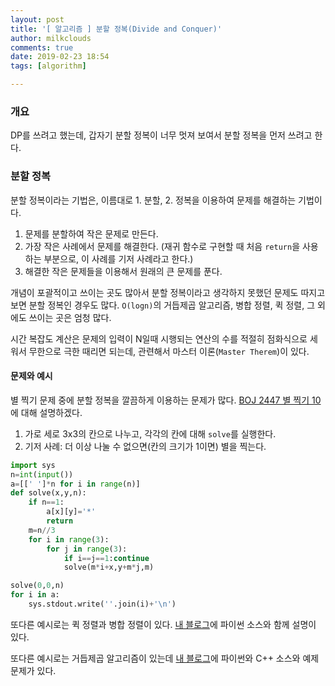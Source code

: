 ```yaml
---
layout: post
title: '[ 알고리즘 ] 분할 정복(Divide and Conquer)'
author: milkclouds
comments: true
date: 2019-02-23 18:54
tags: [algorithm]

---
```



### 개요  
DP를 쓰려고 했는데, 갑자기 분할 정복이 너무 멋져 보여서 분할 정복을 먼저 쓰려고 한다.



### 분할 정복  
분할 정복이라는 기법은, 이름대로 1. 분할, 2. 정복을 이용하여 문제를 해결하는 기법이다.  


1. 문제를 분할하여 작은 문제로 만든다.  
2. 가장 작은 사례에서 문제를 해결한다. (재귀 함수로 구현할 때 처음 `return`을 사용하는 부분으로, 이 사례를 기저 사례라고 한다.)  
3. 해결한 작은 문제들을 이용해서 원래의 큰 문제를 푼다.  


개념이 포괄적이고 쓰이는 곳도 많아서 분할 정복이라고 생각하지 못했던 문제도 따지고 보면 분할 정복인 경우도 많다. `O(logn)`의 거듭제곱 알고리즘, 병합 정렬, 퀵 정렬, 그 외에도 쓰이는 곳은 엄청 많다.  


시간 복잡도 계산은 문제의 입력이 N일때 시행되는 연산의 수를 적절히 점화식으로 세워서 무한으로 극한 때리면 되는데, 관련해서 마스터 이론(`Master Therem`)이 있다.  


#### 문제와 예시  
별 찍기 문제 중에 분할 정복을 깔끔하게 이용하는 문제가 많다. [BOJ 2447 별 찍기 10](https://www.acmicpc.net/problem/2447)에 대해 설명하겠다.  

1. 가로 세로 3x3의 칸으로 나누고, 각각의 칸에 대해 `solve`를 실행한다.  
2. 기저 사례: 더 이상 나눌 수 없으면(칸의 크기가 1이면) 별을 찍는다.  

```python
import sys
n=int(input())
a=[[' ']*n for i in range(n)]
def solve(x,y,n):
	if n==1:
		a[x][y]='*'
		return
	m=n//3
	for i in range(3):
		for j in range(3):
			if i==j==1:continue
			solve(m*i+x,y+m*j,m)

solve(0,0,n)
for i in a:
	sys.stdout.write(''.join(i)+'\n')
```


또다른 예시로는 퀵 정렬과 병합 정렬이 있다. [내 블로그](https://milkclouds.github.io/2019/02/15/%EC%A0%95%EB%A0%AC-%EC%95%8C%EA%B3%A0%EB%A6%AC%EC%A6%98-%EC%A0%95%EB%A6%AC/)에 파이썬 소스와 함께 설명이 있다.  


또다른 예시로는 거듭제곱 알고리즘이 있는데 [내 블로그](https://milkclouds.github.io/2019/01/20/%EA%B1%B0%EB%93%AD%EC%A0%9C%EA%B3%B1-%EC%95%8C%EA%B3%A0%EB%A6%AC%EC%A6%98/)에 파이썬와 C++ 소스와 예제 문제가 있다.  